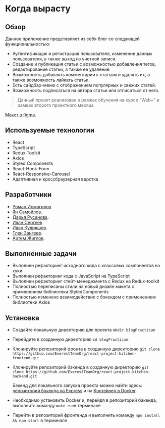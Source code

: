 # Когда вырасту

## Обзор
Данное приложение представляет из себя блог со следующей функциональностью:

 * Аутентификация и регистрация пользователя, изменение данных пользователя, а также выход из учетной записи.
 * Создание и публикация статьи с возможностью добавления тегов, редактирование статьи, а также ее удаление.
 * Возможность добавлять комментарии к статьям и удалять их, а также возможность лайкать статьи.
 * Есть сайдбар-меню с отображением популярных и свежих статей.
 * Возможность подписаться на автора статьи или отписаться от него.

>Данный проект реализован в рамках обучения на курсе "Web+" в рамках второго проектного месяца

[Макет в figma](https://www.figma.com/file/4wPCpzg3Ee8yxsDlq5FVUs/%D0%9A%D0%BE%D0%B3%D0%B4%D0%B0-%D0%B2%D1%8B%D1%80%D0%B0%D1%81%D1%82%D1%83_external_link?node-id=0%3A1).

## Используемые технологии
* React
* TypeScript
* Redux Toolkit
* Axios
* Styled Components
* React-Hook-Form
* React-Responsive-Carousel
* Адаптивная и кроссбраузерная верстка

## Разработчики
* [Роман Исмагилов](https://github.com/Roman178).
* [Ян Самойлов](https://github.com/YanSamoilov).
* [Дарья Русанова](https://github.com/dariarus).
* [Иван Сергеев](https://github.com/Wailingray).
* [Иван Кудряшов](https://github.com/ivankudriashov).
* [Глен Зангеев](https://github.com/eilerglen).
* [Артем Жиглов](https://github.com/zhig1ov).


## Выполненные задачи
* Выполнен рефакторинг исходного кода с классовых компонентов на хуки
* Выполнен рефакторинг кода с JavaScript на TypeScript
* Выполнен рефакторинг стейт-менеджмента c Redux на Redux-toolkit
* Полностью переписаны стили на новый дизайн макета с применением библиотеки StyledComponents
* Полностью изменено взаимодействие с бэкендом с применением библиотеки Axios

## Установка

* Создайте локальную директорию для проекта
`mkdir blogPracticum`
* Перейдите в созданную директорию
`cd blogPracticum`
* Клонируйте репозиторий фронта в созданную директорию
`git clone https://github.com/EverestTeamOrg/react-project-kitchen-frontend.git`
* Клонируйте репозиторий бэкенда в созданную директорию
`git clone https://github.com/EverestTeamOrg/react-project-kitchen-backend.git`

    Бэкенд для локального запуска проекта можно найти здесь:
    [репозиторий бэкенда на Express](https://github.com/gothinkster/node-express-realworld-example-app) и на [Контейнер в Docker](https://github.com/Yandex-Practicum/react-project-kitchen-backend).

* Необходимо установить Docker и, перейдя в репозиторий бэкенда, выполнить команду `make run`в терминале
* Перейти в репозиторий фронтенда и выполнить команду `npm install && npm start` в терминале



